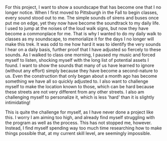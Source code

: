 For this project, I want to show a soundscape that has become one that I no longer notice. When I first moved to Pittsburgh in the Fall to begin classes, every sound stood out to me. The simple sounds of  sirens and buses once put me on edge, yet they now have become the soundtrack to my daily life. I used to jump at the noises of the loud walk signs, but now they have become a commonplace for me. That is why I wanted to do my daily walk to classes as my soundscape, to memorialize it for the days I no longer will make this trek. It was odd to me how hard it was to identify the very sounds I hear on a daily basis,
further proof that I have adjusted so fiercely to these sounds. As I walked to class one morning, I paused my music and forced myself to listen, shocking myself with the long list of potential assets I found. I want to show the sounds that many of us have learned to ignore (without any effort) simply because they have become a second-nature to us. Even the construction that only began about a month ago has become something we have all so quickly adjusted to. I also want to challenge myself to make the location known to those, which can be hard because these streets are not very different from any other streets. I also am challenging myself to personalize it, which is less 'hard' than it is slightly intimidating! 

This is quite the challenge for myself, as I have never done a project like this. I worry I am aiming too high, and already find myself struggling with the program as well as the process. This has not stopped me, however. Instead, I find myself spending way too much time researching how to make things possible that, at my current skill level, are seemingly impossible. 